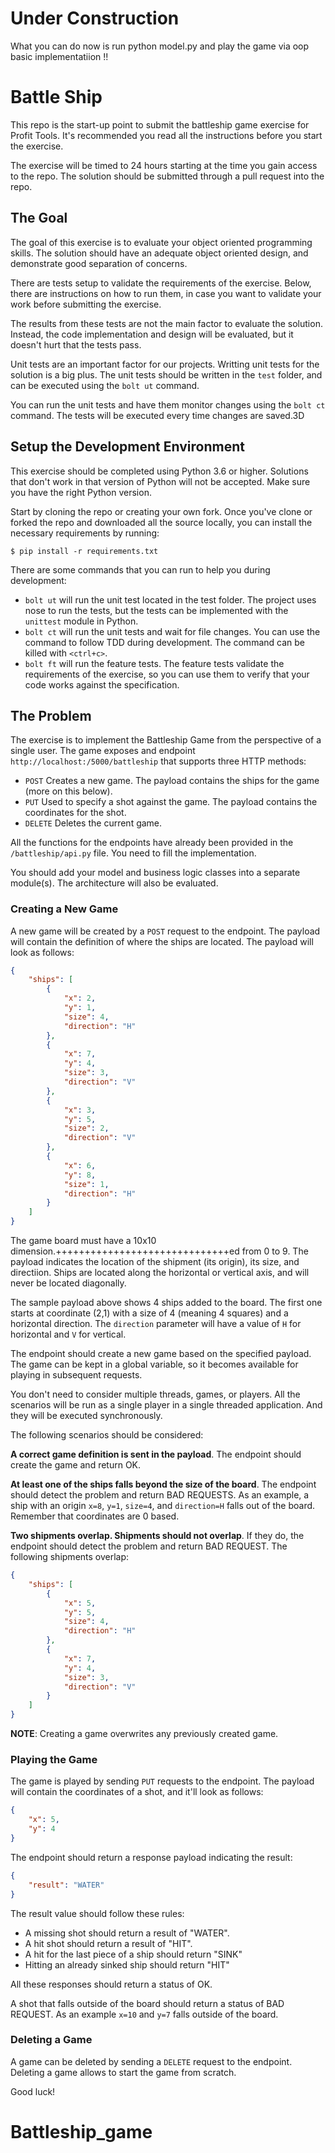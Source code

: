 # Under Construction 

What you can do now is run python model.py  and play the game via oop basic implementatiion !!
# Battle Ship

This repo is the start-up point to submit the battleship game exercise for
Profit Tools. It's recommended you read all the instructions before you start
the exercise.

The exercise will be timed to 24 hours starting at the time you gain access to
the repo. The solution should be submitted through a pull request into the repo.

## The Goal

The goal of this exercise is to evaluate your object oriented programming skills.
The solution should have an adequate object oriented design, and demonstrate
good separation of concerns.

There are tests setup to validate the requirements of the exercise. Below, there
are instructions on how to run them, in case you want to validate your work
before submitting the exercise.

The results from these tests are not the main factor to evaluate the solution.
Instead, the code implementation and design will be evaluated, but it doesn't
hurt that the tests pass.

Unit tests are an important factor for our projects. Writting unit tests for the
solution is a big plus. The unit tests should be written in the `test` folder,
and can be executed using the `bolt ut` command.

You can run the unit tests and have them monitor changes using the `bolt ct`
command. The tests will be executed every time changes are saved.3D

## Setup the Development Environment

This exercise should be completed using Python 3.6 or higher. Solutions that
don't work in that version of Python will not be accepted. Make sure you have
the right Python version.

Start by cloning the repo or creating your own fork. Once you've clone or forked
the repo and downloaded all the source locally, you can install the necessary
requirements by running:

```console
$ pip install -r requirements.txt
```

There are some commands that you can run to help you during development:

* `bolt ut` will run the unit test located in the test folder. The project uses
nose to run the tests, but the tests can be implemented with the `unittest`
module in Python.
* `bolt ct` will run the unit tests and wait for file changes. You can use the
command to follow TDD during development. The command can be killed with `<ctrl+c>`.
* `bolt ft` will run the feature tests. The feature tests validate the requirements
of the exercise, so you can use them to verify that your code works against the
specification.

## The Problem

The exercise is to implement the Battleship Game from the perspective of a
single user. The game exposes and endpoint `http://localhost:/5000/battleship`
that supports three HTTP methods:

* `POST` Creates a new game. The payload contains the ships for the game (more
on this below).
* `PUT` Used to specify a shot against the game. The payload contains the
coordinates for the shot.
* `DELETE` Deletes the current game.

All the functions for the endpoints have already been provided in the
`/battleship/api.py` file. You need to fill the implementation.

You should add your model and business logic classes into a separate module(s).
The architecture will also be evaluated.

### Creating a New Game

A new game will be created by a `POST` request to the endpoint. The payload will
contain the definition of where the ships are located. The payload will look
as follows:

```json
{
    "ships": [
        {
            "x": 2,
            "y": 1,
            "size": 4,
            "direction": "H"
        },
        {
            "x": 7,
            "y": 4,
            "size": 3,
            "direction": "V"
        },
        {
            "x": 3,
            "y": 5,
            "size": 2,
            "direction": "V"
        },
        {
            "x": 6,
            "y": 8,
            "size": 1,
            "direction": "H"
        }
    ]
}
```

The game board must have a 10x10 dimension.++++++++++++++++++++++++++++++ed
from 0 to 9. The payload indicates the location of the shipment (its origin),
its size, and directiion. Ships are located along the horizontal or vertical
axis, and will never be located diagonally.

The sample payload above shows 4 ships added to the board. The first one starts
at coordinate (2,1) with a size of 4 (meaning 4 squares) and a horizontal
direction. The `direction` parameter will have a value of `H` for horizontal and
`V` for vertical.

The endpoint should create a new game based on the specified payload. The game
can be kept in a global variable, so it becomes available for playing in
subsequent requests.

You don't need to consider multiple threads, games, or players. All the scenarios
will be run as a single player in a single threaded application. And they will
be executed synchronously.

The following scenarios should be considered:

**A correct game definition is sent in the payload**. The endpoint should create
the game and return OK.

**At least one of the ships falls beyond the size of the board**. The endpoint
should detect the problem and return BAD REQUESTS. As an example, a ship with
an origin `x=8`, `y=1`, `size=4`, and `direction=H` falls out of the board.
Remember that coordinates are 0 based.

**Two shipments overlap. Shipments should not overlap**. If they do, the endpoint
should detect the problem and return BAD REQUEST. The following shipments overlap:

```json
{
    "ships": [
        {
            "x": 5,
            "y": 5,
            "size": 4,
            "direction": "H"
        },
        {
            "x": 7,
            "y": 4,
            "size": 3,
            "direction": "V"
        }
    ]
}
```

**NOTE**: Creating a game overwrites any previously created game.

### Playing the Game

The game is played by sending `PUT` requests to the endpoint. The payload will
contain the coordinates of a shot, and it'll look as follows:

```json
{
    "x": 5,
    "y": 4
}
```

The endpoint should return a response payload indicating the result:

```json
{
    "result": "WATER"
}
```

The result value should follow these rules:

* A missing shot should return a result of "WATER".
* A hit shot should return a result of "HIT".
* A hit for the last piece of a ship should return "SINK"
* Hitting an already sinked ship should return "HIT"

All these responses should return a status of OK.

A shot that falls outside of the board should return a status of BAD REQUEST.
As an example `x=10` and `y=7` falls outside of the board.

### Deleting a Game

A game can be deleted by sending a `DELETE` request to the endpoint. Deleting
a game allows to start the game from scratch.

Good luck!
# Battleship_game
